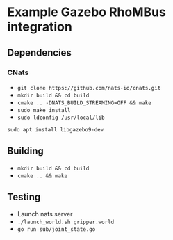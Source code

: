 # Example Gazebo RhoMBus integration

## Dependencies

### CNats

- `git clone https://github.com/nats-io/cnats.git`
- `mkdir build && cd build`
- `cmake .. -DNATS_BUILD_STREAMING=OFF && make`
- `sudo make install`
- `sudo ldconfig /usr/local/lib`

`sudo apt install libgazebo9-dev`

## Building

- `mkdir build && cd build`
- `cmake .. && make`

## Testing

- Launch nats server
- `./launch_world.sh gripper.world`
- `go run sub/joint_state.go`
